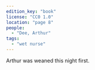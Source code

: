 ```yaml
---
edition_key: "book"
license: "CC0 1.0"
location: "page 8"
people:
  - "Dee, Arthur"
tags:
  - "wet nurse"
---
```

Arthur was weaned this night first.
